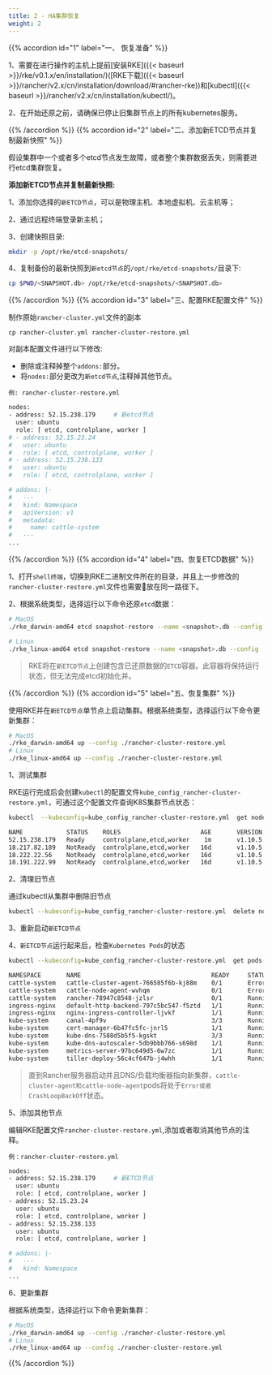 ```yaml
---
title: 2 - HA集群恢复
weight: 2
---
```


{{% accordion id="1" label="一、 恢复准备" %}}

1、需要在进行操作的主机上提前[安装RKE]({{< baseurl >}}/rke/v0.1.x/en/installation/)([RKE下载]({{< baseurl >}}/rancher/v2.x/cn/installation/download/#rancher-rke))和[kubectl]({{< baseurl >}}/rancher/v2.x/cn/installation/kubectl/)。

2、在开始还原之前，请确保已停止旧集群节点上的所有kubernetes服务。

{{% /accordion %}}
{{% accordion id="2" label="二、添加新ETCD节点并复制最新快照" %}}

假设集群中一个或者多个etcd节点发生故障，或者整个集群数据丢失，则需要进行etcd集群恢复。

**添加新ETCD节点并复制最新快照:**

1、添加你选择的`新ETCD节点`，可以是物理主机、本地虚拟机、云主机等；

2、通过远程终端登录新主机；

3、创建快照目录:

```bash
mkdir -p /opt/rke/etcd-snapshots/
```

4、复制备份的最新快照到`新etcd节点`的`/opt/rke/etcd-snapshots/`目录下:

```bash
cp $PWD/<SNAPSHOT.db> /opt/rke/etcd-snapshots/<SNAPSHOT.db>
```

{{% /accordion %}}
{{% accordion id="3" label="三、配置RKE配置文件" %}}

制作原始`rancher-cluster.yml`文件的副本

`cp rancher-cluster.yml rancher-cluster-restore.yml`

对副本配置文件进行以下修改:

- 删除或注释掉整个`addons:`部分。
- 将`nodes:`部分更改为`新etcd节点`,注释掉其他节点。

`例: rancher-cluster-restore.yml`

```bash
nodes:
- address: 52.15.238.179     # 新etcd节点
  user: ubuntu
  role: [ etcd, controlplane, worker ]
# - address: 52.15.23.24
#   user: ubuntu
#   role: [ etcd, controlplane, worker ]
# - address: 52.15.238.133
#   user: ubuntu
#   role: [ etcd, controlplane, worker ]

# addons: |-
#   ---
#   kind: Namespace
#   apiVersion: v1
#   metadata:
#     name: cattle-system
#   ---
...
```

{{% /accordion %}}
{{% accordion id="4" label="四、恢复ETCD数据" %}}

1、打开`shell终端`，切换到RKE二进制文件所在的目录，并且上一步修改的`rancher-cluster-restore.yml`文件也需要放在同一路径下。

2、根据系统类型，选择运行以下命令还原`etcd`数据：

```bash
# MacOS
./rke_darwin-amd64 etcd snapshot-restore --name <snapshot>.db --config ./rancher-cluster-restore.yml

# Linux
./rke_linux-amd64 etcd snapshot-restore --name <snapshot>.db --config ./rancher-cluster-restore.yml
```

>RKE将在`新ETCD节点`上创建包含已还原数据的`ETCD`容器。此容器将保持运行状态，但无法完成etcd初始化并。

{{% /accordion %}}
{{% accordion id="5" label="五、恢复集群" %}}

使用RKE并在`新ETCD节点`单节点上启动集群。根据系统类型，选择运行以下命令更新集群：

```bash
# MacOS
./rke_darwin-amd64 up --config ./rancher-cluster-restore.yml
# Linux
./rke_linux-amd64 up --config ./rancher-cluster-restore.yml
```

1、测试集群

RKE运行完成后会创建`kubectl`的配置文件`kube_config_rancher-cluster-restore.yml`，可通过这个配置文件查询K8S集群节点状态：

```bash
kubectl  --kubeconfig=kube_config_rancher-cluster-restore.yml  get nodes

NAME            STATUS    ROLES                      AGE       VERSION
52.15.238.179   Ready     controlplane,etcd,worker    1m       v1.10.5
18.217.82.189   NotReady  controlplane,etcd,worker   16d       v1.10.5
18.222.22.56    NotReady  controlplane,etcd,worker   16d       v1.10.5
18.191.222.99   NotReady  controlplane,etcd,worker   16d       v1.10.5
```

2、清理旧节点

通过kubectl从集群中删除旧节点

```bash
kubectl --kubeconfig=kube_config_rancher-cluster-restore.yml  delete node 18.217.82.189 18.222.22.56 18.191.222.99
```

3、重新启动`新ETCD节点`

4、`新ETCD节点`运行起来后，检查`Kubernetes Pods`的状态

```bash
kubectl --kubeconfig=kube_config_rancher-cluster-restore.yml  get pods --all-namespaces

NAMESPACE       NAME                                    READY     STATUS    RESTARTS   AGE
cattle-system   cattle-cluster-agent-766585f6b-kj88m    0/1       Error     6          4m
cattle-system   cattle-node-agent-wvhqm                 0/1       Error     8          8m
cattle-system   rancher-78947c8548-jzlsr                0/1       Running   1          4m
ingress-nginx   default-http-backend-797c5bc547-f5ztd   1/1       Running   1          4m
ingress-nginx   nginx-ingress-controller-ljvkf          1/1       Running   1          8m
kube-system     canal-4pf9v                             3/3       Running   3          8m
kube-system     cert-manager-6b47fc5fc-jnrl5            1/1       Running   1          4m
kube-system     kube-dns-7588d5b5f5-kgskt               3/3       Running   3          4m
kube-system     kube-dns-autoscaler-5db9bbb766-s698d    1/1       Running   1          4m
kube-system     metrics-server-97bc649d5-6w7zc          1/1       Running   1          4m
kube-system     tiller-deploy-56c4cf647b-j4whh          1/1       Running   1          4m
```

>直到Rancher服务器启动并且DNS/负载均衡器指向新集群，`cattle-cluster-agent和cattle-node-agent`pods将处于`Error或者CrashLoopBackOff`状态。

5、添加其他节点

编辑RKE配置文件`rancher-cluster-restore.yml`,添加或者取消其他节点的注释。

`例：rancher-cluster-restore.yml`

```bash
nodes:
- address: 52.15.238.179     # 新ETCD节点
  user: ubuntu
  role: [ etcd, controlplane, worker ]
- address: 52.15.23.24
  user: ubuntu
  role: [ etcd, controlplane, worker ]
- address: 52.15.238.133
  user: ubuntu
  role: [ etcd, controlplane, worker ]

# addons: |-
#   ---
#   kind: Namespace
...
```

6、更新集群

根据系统类型，选择运行以下命令更新集群：

```bash
# MacOS
./rke_darwin-amd64 up --config ./rancher-cluster-restore.yml
# Linux
./rke_linux-amd64 up --config ./rancher-cluster-restore.yml
```

{{% /accordion %}}
